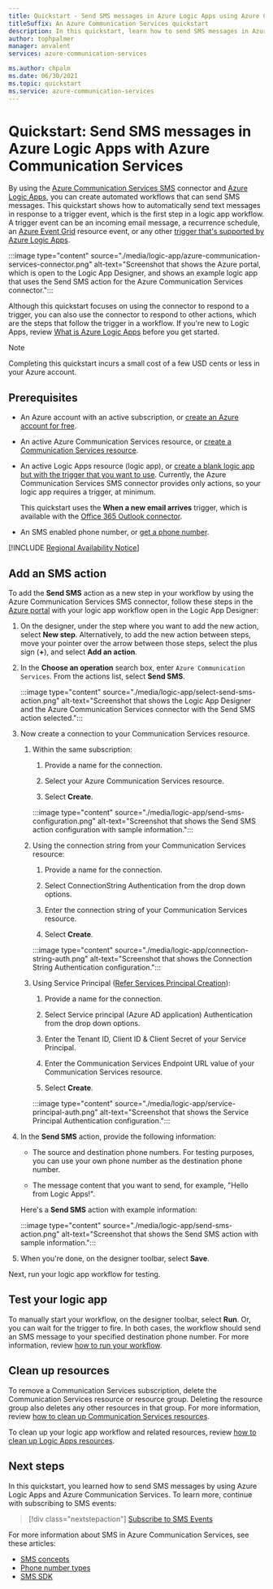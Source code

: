 ```yaml
---
title: Quickstart - Send SMS messages in Azure Logic Apps using Azure Communication Services
titleSuffix: An Azure Communication Services quickstart
description: In this quickstart, learn how to send SMS messages in Azure Logic Apps workflows by using the Azure Communication Services connector.
author: tophpalmer
manager: anvalent
services: azure-communication-services

ms.author: chpalm
ms.date: 06/30/2021
ms.topic: quickstart
ms.service: azure-communication-services
---
```


# Quickstart: Send SMS messages in Azure Logic Apps with Azure Communication Services

By using the [Azure Communication Services SMS](../../overview.md) connector and [Azure Logic Apps](../../../logic-apps/logic-apps-overview.md), you can create automated workflows that can send SMS messages. This quickstart shows how to automatically send text messages in response to a trigger event, which is the first step in a logic app workflow. A trigger event can be an incoming email message, a recurrence schedule, an [Azure Event Grid](../../../event-grid/overview.md) resource event, or any other [trigger that's supported by Azure Logic Apps](/connectors/connector-reference/connector-reference-logicapps-connectors).

:::image type="content" source="./media/logic-app/azure-communication-services-connector.png" alt-text="Screenshot that shows the Azure portal, which is open to the Logic App Designer, and shows an example logic app that uses the Send SMS action for the Azure Communication Services connector.":::

Although this quickstart focuses on using the connector to respond to a trigger, you can also use the connector to respond to other actions, which are the steps that follow the trigger in a workflow. If you're new to Logic Apps, review [What is Azure Logic Apps](../../../logic-apps/logic-apps-overview.md) before you get started.

> [!NOTE]
> Completing this quickstart incurs a small cost of a few USD cents or less in your Azure account.

## Prerequisites

- An Azure account with an active subscription, or [create an Azure account for free](https://azure.microsoft.com/free/?WT.mc_id=A261C142F).

- An active Azure Communication Services resource, or [create a Communication Services resource](../create-communication-resource.md).

- An active Logic Apps resource (logic app), or [create a blank logic app but with the trigger that you want to use](../../../logic-apps/quickstart-create-first-logic-app-workflow.md). Currently, the Azure Communication Services SMS connector provides only actions, so your logic app requires a trigger, at minimum.

  This quickstart uses the **When a new email arrives** trigger, which is available with the [Office 365 Outlook connector](/connectors/office365/).

- An SMS enabled phone number, or [get a phone number](./get-phone-number.md).

[!INCLUDE [Regional Availability Notice](../../includes/regional-availability-include.md)]

## Add an SMS action

To add the **Send SMS** action as a new step in your workflow by using the Azure Communication Services SMS connector, follow these steps in the [Azure portal](https://portal.azure.com) with your logic app workflow open in the Logic App Designer:

1. On the designer, under the step where you want to add the new action, select **New step**. Alternatively, to add the new action between steps, move your pointer over the arrow between those steps, select the plus sign (**+**), and select **Add an action**.

1. In the **Choose an operation** search box, enter `Azure Communication Services`. From the actions list, select **Send SMS**.

   :::image type="content" source="./media/logic-app/select-send-sms-action.png" alt-text="Screenshot that shows the Logic App Designer and the Azure Communication Services connector with the Send SMS action selected.":::

1. Now create a connection to your Communication Services resource.
    1. Within the same subscription:

       1. Provide a name for the connection.

       1. Select your Azure Communication Services resource.

       1. Select **Create**.

       :::image type="content" source="./media/logic-app/send-sms-configuration.png" alt-text="Screenshot that shows the Send SMS action configuration with sample information.":::

    1. Using the connection string from your Communication Services resource:
        
        1. Provide a name for the connection.
        
        1. Select ConnectionString Authentication from the drop down options.
        
        1. Enter the connection string of your Communication Services resource.
        
        1. Select **Create**.
        
        :::image type="content" source="./media/logic-app/connection-string-auth.png" alt-text="Screenshot that shows the Connection String Authentication configuration.":::
        
    1. Using Service Principal ([Refer Services Principal Creation](../identity/service-principal-from-cli.md)):
        1. Provide a name for the connection.
        
        1. Select Service principal (Azure AD application) Authentication from the drop down options.
        
        1. Enter the Tenant ID, Client ID & Client Secret of your Service Principal.
        
        1. Enter the Communication Services Endpoint URL value of your Communication Services resource.
        
        1. Select **Create**.
        
        :::image type="content" source="./media/logic-app/service-principal-auth.png" alt-text="Screenshot that shows the Service Principal Authentication configuration.":::     

1. In the **Send SMS** action, provide the following information: 

   * The source and destination phone numbers. For testing purposes, you can use your own phone number as the destination phone number.

   * The message content that you want to send, for example, "Hello from Logic Apps!".

   Here's a **Send SMS** action with example information:

   :::image type="content" source="./media/logic-app/send-sms-action.png" alt-text="Screenshot that shows the Send SMS action with sample information.":::

1. When you're done, on the designer toolbar, select **Save**.

Next, run your logic app workflow for testing.

## Test your logic app

To manually start your workflow, on the designer toolbar, select **Run**. Or, you can wait for the trigger to fire. In both cases, the workflow should send an SMS message to your specified destination phone number. For more information, review [how to run your workflow](../../../logic-apps/quickstart-create-first-logic-app-workflow.md#run-workflow).

## Clean up resources

To remove a Communication Services subscription, delete the Communication Services resource or resource group. Deleting the resource group also deletes any other resources in that group. For more information, review [how to clean up Communication Services resources](../create-communication-resource.md#clean-up-resources).

To clean up your logic app workflow and related resources, review [how to clean up Logic Apps resources](../../../logic-apps/quickstart-create-first-logic-app-workflow.md#clean-up-resources).

## Next steps

In this quickstart, you learned how to send SMS messages by using Azure Logic Apps and Azure Communication Services. To learn more, continue with subscribing to SMS events:

> [!div class="nextstepaction"]
> [Subscribe to SMS Events](./handle-sms-events.md)

For more information about SMS in Azure Communication Services, see these articles:

- [SMS concepts](../../concepts/telephony-sms/concepts.md)
- [Phone number types](../../concepts/telephony-sms/plan-solution.md)
- [SMS SDK](../../concepts/telephony-sms/sdk-features.md)
